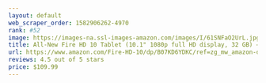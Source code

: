 ```yaml
---
layout: default 
﻿web_scraper_order: 1582906262-4970
rank: #52
image: https://images-na.ssl-images-amazon.com/images/I/61SNFaO2UrL.jpg
title: All-New Fire HD 10 Tablet (10.1" 1080p full HD display, 32 GB) – Twilight Blue
url: https://www.amazon.com/Fire-HD-10/dp/B07KD6YDKC/ref=zg_mw_amazon-devices_52?_encoding=UTF8&psc=1&refRID=6VMZG7Z8NQN54MF293SQ
reviews: 4.5 out of 5 stars
price: $109.99 
---
```

